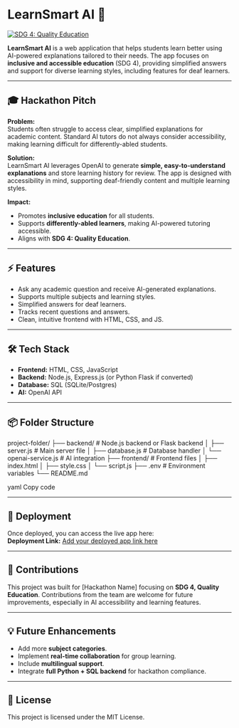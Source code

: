 # LearnSmart AI 🌟

[![SDG 4: Quality Education](https://img.shields.io/badge/SDG-4-blue)](#)

**LearnSmart AI** is a web application that helps students learn better using AI-powered explanations tailored to their needs. The app focuses on **inclusive and accessible education** (SDG 4), providing simplified answers and support for diverse learning styles, including features for deaf learners.

---

## 🎓 Hackathon Pitch

**Problem:**  
Students often struggle to access clear, simplified explanations for academic content. Standard AI tutors do not always consider accessibility, making learning difficult for differently-abled students.

**Solution:**  
LearnSmart AI leverages OpenAI to generate **simple, easy-to-understand explanations** and store learning history for review. The app is designed with accessibility in mind, supporting deaf-friendly content and multiple learning styles.

**Impact:**  
- Promotes **inclusive education** for all students.  
- Supports **differently-abled learners**, making AI-powered tutoring accessible.  
- Aligns with **SDG 4: Quality Education**.

---

## ⚡ Features

- Ask any academic question and receive AI-generated explanations.  
- Supports multiple subjects and learning styles.  
- Simplified answers for deaf learners.  
- Tracks recent questions and answers.  
- Clean, intuitive frontend with HTML, CSS, and JS.  

---

## 🛠 Tech Stack

- **Frontend:** HTML, CSS, JavaScript  
- **Backend:** Node.js, Express.js (or Python Flask if converted)  
- **Database:** SQL (SQLite/Postgres)  
- **AI:** OpenAI API  

---

## 📦 Folder Structure

project-folder/
├── backend/ # Node.js backend or Flask backend
│ ├── server.js # Main server file
│ ├── database.js # Database handler
│ └── openai-service.js # AI integration
├── frontend/ # Frontend files
│ ├── index.html
│ ├── style.css
│ └── script.js
├── .env # Environment variables
└── README.md

yaml
Copy code

---

## 🔗 Deployment

Once deployed, you can access the live app here:  
**Deployment Link:** [Add your deployed app link here]()


---

## 🙌 Contributions

This project was built for [Hackathon Name] focusing on **SDG 4, Quality Education**. Contributions from the team are welcome for future improvements, especially in AI accessibility and learning features.

---

## 💡 Future Enhancements

- Add more **subject categories**.  
- Implement **real-time collaboration** for group learning.  
- Include **multilingual support**.  
- Integrate **full Python + SQL backend** for hackathon compliance.  

---

## 🤖 License

This project is licensed under the MIT License.  